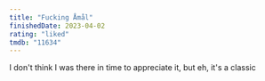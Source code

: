 ```yaml
---
title: "Fucking Åmål"
finishedDate: 2023-04-02
rating: "liked"
tmdb: "11634"
---
```


I don't think I was there in time to appreciate it, but eh, it's a classic
